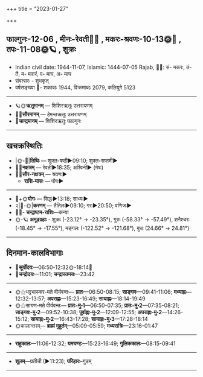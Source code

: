 +++
title = "2023-01-27"

+++
## फाल्गुनः-12-06  ,  मीनः-रेवती🌛🌌  ,  मकरः-श्रवणः-10-13🌞🌌  ,  तपः-11-08🌞🪐  ,  शुक्रः
- Indian civil date: 1944-11-07, Islamic: 1444-07-05 Rajab, 🌌🌞: सं- मकरः, तं- तै, म- मकरं, प- माघ, अ- माघ
- संवत्सरः - शुभकृत्
- वर्षसङ्ख्या 🌛- शकाब्दः 1944, विक्रमाब्दः 2079, कलियुगे 5123
___________________
- 🪐🌞**ऋतुमानम्** — शिशिरऋतुः उत्तरायणम्
- 🌌🌞**सौरमानम्** — हेमन्तऋतुः उत्तरायणम्
- 🌛**चान्द्रमानम्** — शिशिरऋतुः फाल्गुनः
___________________


## खचक्रस्थितिः
- |🌞-🌛|**तिथिः** — शुक्ल-षष्ठी►09:10; शुक्ल-सप्तमी►  
- 🌌🌛**नक्षत्रम्** — रेवती►18:35; अश्विनी► (मेषः)  
- 🌌🌞**सौर-नक्षत्रम्** — श्रवणः►  
  - **राशि-मासः** — पौषः► 
___________________
- 🌛+🌞**योगः** — सिद्धः►13:18; साध्यः►  
- २|🌛-🌞|**करणम्** — तैतिलः►09:10; गरः►20:50; वणिजः►  
- 🌌🌛- **चन्द्राष्टम-राशिः**—कन्या  
- 🌞-🪐 **अमूढग्रहाः** - शुक्रः (-23.12° → -23.35°), गुरुः (-58.33° → -57.49°), शनैश्चरः (-18.45° → -17.55°), मङ्गलः (-122.52° → -121.68°), बुधः (24.66° → 24.81°)
___________________


## दिनमान-कालविभागाः
- 🌅**सूर्योदयः**—06:50-12:32🌞️-18:14🌇  
- 🌛**चन्द्रोदयः**—11:01; **चन्द्रास्तमयः**—23:42  
___________________
- 🌞⚝भट्टभास्कर-मते वीर्यवन्तः— **प्रातः**—06:50-08:15; **साङ्गवः**—09:41-11:06; **मध्याह्नः**—12:32-13:57; **अपराह्णः**—15:23-16:49; **सायाह्नः**—18:14-19:49  
- 🌞⚝सायण-मते वीर्यवन्तः— **प्रातः-मु॰1**—06:50-07:35; **प्रातः-मु॰2**—07:35-08:21; **साङ्गवः-मु॰2**—09:52-10:38; **पूर्वाह्णः-मु॰2**—12:09-12:55; **अपराह्णः-मु॰2**—14:26-15:12; **सायाह्नः-मु॰2**—16:43-17:28; **सायाह्नः-मु॰3**—17:28-18:14  
- 🌞कालान्तरम्— **ब्राह्मं मुहूर्तम्**—05:09-05:59; **मध्यरात्रिः**—23:16-01:47  
___________________
- **राहुकालः**—11:06-12:32; **यमघण्टः**—15:23-16:49; **गुलिककालः**—08:15-09:41  
___________________
- **शूलम्**—प्रतीची (►11:23); **परिहारः**–गुडम्  
___________________
